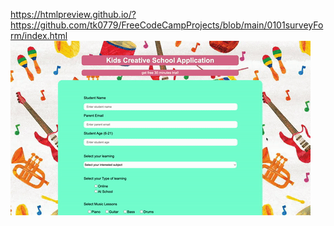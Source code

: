 https://htmlpreview.github.io/?https://github.com/tk0779/FreeCodeCampProjects/blob/main/0101surveyForm/index.html
![0101surveyform](https://github.com/tk0779/FreeCodeCampProjects/blob/main/0101surveyForm/0101surveyform.gif?raw=true)
